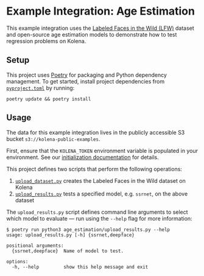 # Example Integration: Age Estimation

This example integration uses the [Labeled Faces in the Wild (LFW)](http://vis-www.cs.umass.edu/lfw/) dataset and
open-source age estimation models to demonstrate how to test regression problems on Kolena.

## Setup

This project uses [Poetry](https://python-poetry.org/) for packaging and Python dependency management. To get started,
install project dependencies from [`pyproject.toml`](./pyproject.toml) by running:

```shell
poetry update && poetry install
```

## Usage

The data for this example integration lives in the publicly accessible S3 bucket `s3://kolena-public-examples`.

First, ensure that the `KOLENA_TOKEN` environment variable is populated in your environment. See our
[initialization documentation](https://docs.kolena.io/installing-kolena/#initialization) for details.

This project defines two scripts that perform the following operations:

1. [`upload_dataset.py`](age_estimation/upload_dataset.py) creates the Labeled Faces in the Wild dataset on Kolena
2. [`upload_results.py`](age_estimation/upload_results.py) tests a specified model, e.g. `ssrnet`, on the above dataset

The `upload_results.py` script defines command line arguments to select which model to evaluate — run using the
`--help` flag for more information:

```shell
$ poetry run python3 age_estimation/upload_results.py --help
usage: upload_results.py [-h] {ssrnet,deepface}

positional arguments:
  {ssrnet,deepface}  Name of model to test.

options:
  -h, --help         show this help message and exit
```
